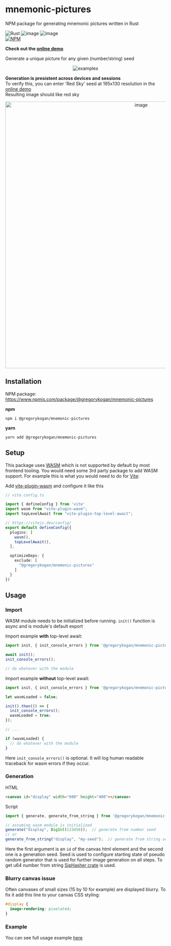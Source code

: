 # mnemonic-pictures
NPM package for generating mnemonic pictures written in Rust

![Rust](https://img.shields.io/badge/rust-%23000000.svg?style=for-the-badge&logo=rust&logoColor=white&color=CE412B)
![image](https://img.shields.io/badge/WebAssembly-654FF0?style=for-the-badge&logo=WebAssembly&logoColor=white)
![image](https://img.shields.io/badge/TypeScript-007ACC?style=for-the-badge&logo=typescript&logoColor=white)  
[![NPM](https://nodei.co/npm/@gregorykogan/mnemonic-pictures.png?compact=true)](https://nodei.co/npm/@gregorykogan/mnemonic-pictures/)

**Check out the [online demo](https://gregorykogan.github.io/mnemonic-pictures)**

Generate a unique picture for any given (number/string) seed
<p align="center">
  <img alt="examples" src="https://raw.githubusercontent.com/GregoryKogan/GregoryKogan/main/mnemonic2.gif">
</p>

**Generation is presistent across devices and sessions**\
To verify this, you can enter 'Red Sky' seed at 195x130 resolution in the [online demo](https://gregorykogan.github.io/mnemonic-pictures)\
Resulting image should like red sky
<p align="center">
  <img width="838" alt="image" src="https://user-images.githubusercontent.com/60318411/220775652-f1eb74d9-3e7a-45a4-a4e9-23978eda837a.png">
</p>

## Installation

NPM package: https://www.npmjs.com/package/@gregorykogan/mnemonic-pictures

**npm**
```shell
npm i @gregorykogan/mnemonic-pictures
```

**yarn**
```shell
yarn add @gregorykogan/mnemonic-pictures
```

## Setup

This package uses [WASM](https://webassembly.org/) which is not supported by default by most frontend tooling. 
You would need some 3rd party package to add WASM support. For example this is what you would need to do for [Vite](https://vitejs.dev/):

Add [vite-plugin-wasm](https://www.npmjs.com/package/vite-plugin-wasm) and configure it like this
```typescript
// vite.config.ts

import { defineConfig } from 'vite'
import wasm from "vite-plugin-wasm";
import topLevelAwait from "vite-plugin-top-level-await";

// https://vitejs.dev/config/
export default defineConfig({
  plugins: [
    wasm(),
    topLevelAwait(),
  ],

  optimizeDeps: {
    exclude: [
      "@gregorykogan/mnemonic-pictures"
    ]
  }
})
```

## Usage

### Import

WASM module needs to be initialized before running. `init()` function is async and is module's default export

Import example **with** top-level await:
```typescript
import init, { init_console_errors } from '@gregorykogan/mnemonic-pictures';

await init();
init_console_errors();

// do whatever with the module
```

Import example **without** top-level await:
```typescript
import init, { init_console_errors } from '@gregorykogan/mnemonic-pictures';

let wasmLoaded = false;

init().then(() => {
  init_console_errors();
  wasmLoaded = true;
});

// ...

if (wasmLoaded) {
  // do whatever with the module
}
```

Here `init_console_errors()` is optional. It will log human readable traceback for wasm errors if they occur.

### Generation

HTML
```html
<canvas id="display" width="600" height="400"></canvas>
```

Script
```typescript
import { generate, generate_from_string } from '@gregorykogan/mnemonic-pictures';

// assuming wasm module is initialized
generate("display", BigInt(123456));  // generate from number seed
// or
generate_from_string("display", "my-seed");  // generate from string seed
```
Here the first argument is an `id` of the canvas html element and the second one is a generation seed.
Seed is used to configure starting state of pseudo random generator that is used for further image generation on all steps.
To get u64 number from string [SipHasher crate](https://crates.io/crates/siphasher) is used.

### Blurry canvas issue
Often canvases of small sizes (15 by 10 for example) are displayed blurry. To fix it add this line to your canvas CSS styling:
```CSS
#display {
  image-rendering: pixelated;
}
```

### Example

You can see full usage example [here](https://github.com/GregoryKogan/mnemonic-pictures/tree/main/example)
